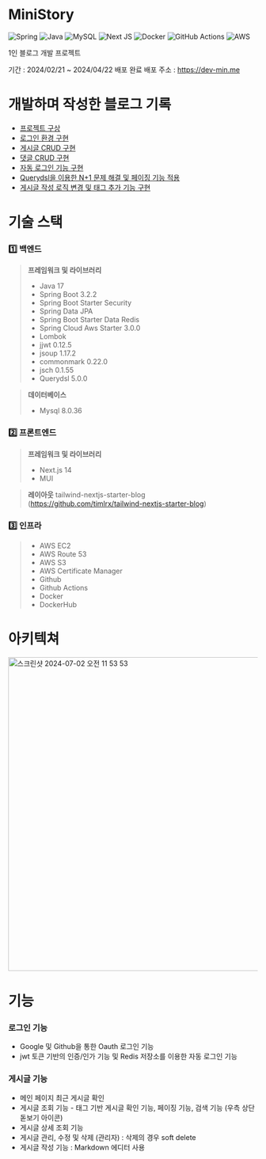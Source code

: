 # MiniStory
![Spring](https://img.shields.io/badge/spring-%236DB33F.svg?style=for-the-badge&logo=spring&logoColor=white)
![Java](https://img.shields.io/badge/java-%23ED8B00.svg?style=for-the-badge&logo=openjdk&logoColor=white)
![MySQL](https://img.shields.io/badge/mysql-4479A1.svg?style=for-the-badge&logo=mysql&logoColor=white)
![Next JS](https://img.shields.io/badge/Next-black?style=for-the-badge&logo=next.js&logoColor=white)
![Docker](https://img.shields.io/badge/docker-%230db7ed.svg?style=for-the-badge&logo=docker&logoColor=white)
![GitHub Actions](https://img.shields.io/badge/github%20actions-%232671E5.svg?style=for-the-badge&logo=githubactions&logoColor=white)
![AWS](https://img.shields.io/badge/AWS-%23FF9900.svg?style=for-the-badge&logo=amazon-aws&logoColor=white)

1인 블로그 개발 프로젝트

기간 : 2024/02/21 ~ 2024/04/22 배포 완료
배포 주소 : https://dev-min.me

# 개발하며 작성한 블로그 기록
- [프로젝트 구상](https://seongminlife.tistory.com/29)
- [로그인 환경 구현](https://seongminlife.tistory.com/30)
- [게시글 CRUD 구현](https://seongminlife.tistory.com/31)
- [댓글 CRUD 구현](https://seongminlife.tistory.com/32)
- [자동 로그인 기능 구현](https://seongminlife.tistory.com/33)
- [Querydsl을 이용한 N+1 문제 해결 및 페이징 기능 적용](https://seongminlife.tistory.com/34)
- [게시글 작성 로직 변경 및 태그 추가 기능 구현](https://seongminlife.tistory.com/35)

# 기술 스택

### 1️⃣ 백엔드
> **프레임워크 및 라이브러리**
> - Java 17
> - Spring Boot 3.2.2
> - Spring Boot Starter Security
> - Spring Data JPA
> - Spring Boot Starter Data Redis
> - Spring Cloud Aws Starter 3.0.0
> - Lombok
> - jjwt 0.12.5
> - jsoup 1.17.2
> - commonmark 0.22.0
> - jsch 0.1.55
> - Querydsl 5.0.0

> **데이터베이스**
> - Mysql 8.0.36

### 2️⃣ 프론트엔드
> **프레임워크 및 라이브러리**
> - Next.js 14
> - MUI

> **레이아웃**
> tailwind-nextjs-starter-blog (https://github.com/timlrx/tailwind-nextjs-starter-blog)
### 3️⃣ 인프라
> - AWS EC2
> - AWS Route 53
> - AWS S3
> - AWS Certificate Manager
> - Github
> - Github Actions
> - Docker
> - DockerHub

# 아키텍쳐
<img width="634" alt="스크린샷 2024-07-02 오전 11 53 53" src="https://github.com/dnjsals45/ministory/assets/44596433/a31b01e5-e52d-4af3-95fd-5d7c5fe3471a">

# 기능
### 로그인 기능
- Google 및 Github을 통한 Oauth 로그인 기능
- jwt 토큰 기반의 인증/인가 기능 및 Redis 저장소를 이용한 자동 로그인 기능

### 게시글 기능 
- 메인 페이지 최근 게시글 확인
- 게시글 조회 기능 - 태그 기반 게시글 확인 기능, 페이징 기능, 검색 기능 (우측 상단 돋보기 아이콘)
- 게시글 상세 조회 기능
- 게시글 관리, 수정 및 삭제 (관리자) : 삭제의 경우 soft delete
- 게시글 작성 기능 : Markdown 에디터 사용
